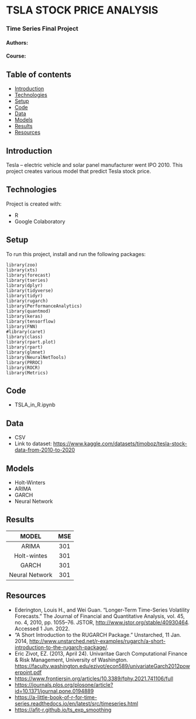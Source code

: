 # TSLA STOCK PRICE ANALYSIS 
### Time Series Final Project 
#### Authors: 
#### Course: 

## Table of contents
* [Introduction](#introduction)
* [Technologies](#technologies)
* [Setup](#setup)
* [Code](#Code)
* [Data](#data)
* [Models](#models)
* [Results](#results)
* [Resources](#resources) 

## Introduction
Tesla – electric vehicle and solar panel manufacturer went IPO 2010. 
This project creates various model that predict Tesla stock price. 
	
## Technologies
Project is created with:
* R
* Google Colaboratory 
	
## Setup
To run this project, install and run the following packages: 

```
library(zoo)
library(xts)
library(forecast)
library(tseries)
library(dplyr)
library(tidyverse)
library(tidyr)
library(rugarch)
library(PerformanceAnalytics)
library(quantmod)
library(keras)
library(tensorflow)
library(FNN)
#library(caret)
library(class) 
library(rpart.plot)
library(rpart)  
library(glmnet)
library(NeuralNetTools) 
library(PRROC)
library(ROCR) 
library(Metrics)
```
## Code
- TSLA_in_R.ipynb

## Data
- CSV 
- Link to dataset: https://www.kaggle.com/datasets/timoboz/tesla-stock-data-from-2010-to-2020

## Models
- Holt-Winters
- ARIMA
- GARCH
- Neural Network

## Results
| **MODEL** | **MSE**  | 
| :---:   | :-: | 
| ARIMA | 301 | 
| Holt-wintes | 301 | 
| GARCH | 301 |
| Neural Network | 301 | 

## Resources
- Ederington, Louis H., and Wei Guan. “Longer-Term Time-Series Volatility Forecasts.” The Journal of Financial and Quantitative Analysis, vol. 45, no. 4, 2010, pp. 1055–76. JSTOR, http://www.jstor.org/stable/40930464. Accessed 1 Jun. 2022.
- “A Short Introduction to the RUGARCH Package.” Unstarched, 11 Jan. 2014, http://www.unstarched.net/r-examples/rugarch/a-short-introduction-to-the-rugarch-package/.
- Eric Zivot, EZ. (2013, April 24). Univaritae Garch Computational Finance & Risk Management, University of Washington. https://faculty.washington.edu/ezivot/econ589/univariateGarch2012powerpoint.pdf
- https://www.frontiersin.org/articles/10.3389/fphy.2021.741106/full
- https://journals.plos.org/plosone/article?id=10.1371/journal.pone.0194889
- https://a-little-book-of-r-for-time-series.readthedocs.io/en/latest/src/timeseries.html
- https://afit-r.github.io/ts_exp_smoothing
 
